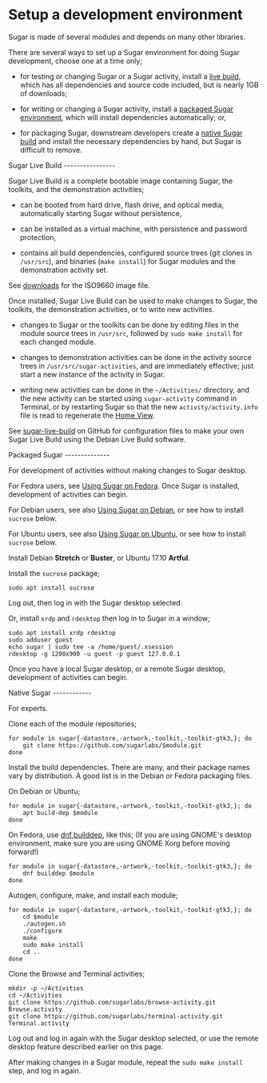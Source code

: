 Setup a development environment
===============================

Sugar is made of several modules and depends on many other libraries.

There are several ways to set up a Sugar environment for doing Sugar
development, choose one at a time only;

* for testing or changing Sugar or a Sugar activity, install a [live
  build](#LIVE), which has all dependencies and source code included,
  but is nearly 1GB of downloads;

* for writing or changing a Sugar activity, install a [packaged Sugar
  environment](#PACKAGED), which will install dependencies
  automatically; or,

* for packaging Sugar, downstream developers create a [native Sugar
  build](#NATIVE) and install the necessary dependencies by hand,
  but Sugar is difficult to remove.

<a name="LIVE">
Sugar Live Build
----------------
</a>

Sugar Live Build is a complete bootable image containing Sugar, the
toolkits, and the demonstration activities;

* can be booted from hard drive, flash drive, and optical media,
  automatically starting Sugar without persistence,

* can be installed as a virtual machine, with persistence and password
  protection,

* contains all build dependencies, configured source trees (git clones
  in `/usr/src`), and binaries (`make install`) for Sugar modules and
  the demonstration activity set.

See
[downloads](http://people.sugarlabs.org/~quozl/sugar-live-build-20171009/)
for the ISO9660 image file.

Once installed, Sugar Live Build can be used to make changes to Sugar,
the toolkits, the demonstration activities, or to write new
activities.

* changes to Sugar or the toolkits can be done by editing files in the
  module source trees in `/usr/src`, followed by `sudo make install`
  for each changed module.

* changes to demonstration activities can be done in the activity
  source trees in `/usr/src/sugar-activities`, and are immediately
  effective; just start a new instance of the activity in Sugar.

* writing new activities can be done in the `~/Activities/` directory,
  and the new activity can be started using `sugar-activity` command
  in Terminal, or by restarting Sugar so that the new
  `activity/activity.info` file is read to regenerate the [Home
  View](https://help.sugarlabs.org/en/home_view.html).

See [sugar-live-build](https://github.com/sugarlabs/sugar-live-build)
on GitHub for configuration files to make your own Sugar Live Build
using the Debian Live Build software.

<a name="PACKAGED">
Packaged Sugar
--------------
</a>

For development of activities without making changes to Sugar desktop.

For Fedora users, see [Using Sugar on
Fedora](http://wiki.sugarlabs.org/go/Fedora).  Once Sugar is
installed, development of activities can begin.

For Debian users, see also [Using Sugar on
Debian](http://wiki.sugarlabs.org/go/Debian), or see how to install
`sucrose` below.

For Ubuntu users, see also [Using Sugar on
Ubuntu](http://wiki.sugarlabs.org/go/Ubuntu), or see how to install
`sucrose` below.

Install Debian **Stretch** or **Buster**, or Ubuntu 17.10 **Artful**.

Install the `sucrose` package;

```
sudo apt install sucrose
```

Log out, then log in with the Sugar desktop selected.

Or, install `xrdp` and `rdesktop` then log in to Sugar in a window;

```
sudo apt install xrdp rdesktop
sudo adduser guest
echo sugar | sudo tee -a /home/guest/.xsession
rdesktop -g 1200x900 -u guest -p guest 127.0.0.1
```

Once you have a local Sugar desktop, or a remote Sugar desktop,
development of activities can begin.

<a name="NATIVE">
Native Sugar
------------
</a>

For experts.

Clone each of the module repositories;

```
for module in sugar{-datastore,-artwork,-toolkit,-toolkit-gtk3,}; do
    git clone https://github.com/sugarlabs/$module.git
done
```

Install the build dependencies.  There are many, and their package
names vary by distribution.  A good list is in the Debian or Fedora
packaging files.

On Debian or Ubuntu;

```
for module in sugar{-datastore,-artwork,-toolkit,-toolkit-gtk3,}; do
    apt build-dep $module
done
```

On Fedora, use [dnf builddep](http://dnf-plugins-core.readthedocs.io/en/latest/builddep.html), like this;
(If you are using GNOME's desktop environment, make sure you are using GNOME Xorg before moving forward!)

```
for module in sugar{-datastore,-artwork,-toolkit,-toolkit-gtk3,}; do
    dnf builddep $module
done
```

Autogen, configure, make, and install each module;

```
for module in sugar{-datastore,-artwork,-toolkit,-toolkit-gtk3,}; do
    cd $module
    ./autogen.sh
    ./configure
    make
    sudo make install
    cd ..
done
```

Clone the Browse and Terminal activities;

```
mkdir -p ~/Activities
cd ~/Activities
git clone https://github.com/sugarlabs/browse-activity.git Browse.activity
git clone https://github.com/sugarlabs/terminal-activity.git Terminal.activity
```

Log out and log in again with the Sugar desktop selected, or use the
remote desktop feature described earlier on this page.

After making changes in a Sugar module, repeat the `sudo make install`
step, and log in again.
